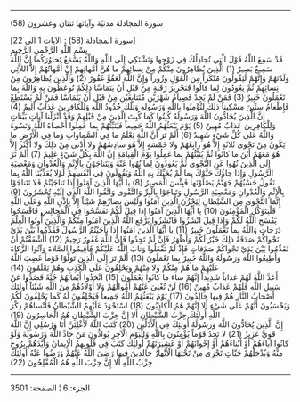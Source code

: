------------------------------------------------------------------------

(58) سورة المجادلة مدنيّة وآياتها ثنتان وعشرون  
  
\[سورة المجادلة (58) : الآيات 1 الى 22\]  
بِسْمِ اللَّهِ الرَّحْمنِ الرَّحِيمِ  
قَدْ سَمِعَ اللَّهُ قَوْلَ الَّتِي تُجادِلُكَ فِي زَوْجِها وَتَشْتَكِي إِلَى اللَّهِ وَاللَّهُ يَسْمَعُ تَحاوُرَكُما
إِنَّ اللَّهَ سَمِيعٌ بَصِيرٌ (1) الَّذِينَ يُظاهِرُونَ مِنْكُمْ مِنْ نِسائِهِمْ ما هُنَّ أُمَّهاتِهِمْ إِنْ
أُمَّهاتُهُمْ إِلاَّ اللاَّئِي وَلَدْنَهُمْ وَإِنَّهُمْ لَيَقُولُونَ مُنْكَراً مِنَ الْقَوْلِ وَزُوراً وَإِنَّ اللَّهَ
لَعَفُوٌّ غَفُورٌ (2) وَالَّذِينَ يُظاهِرُونَ مِنْ نِسائِهِمْ ثُمَّ يَعُودُونَ لِما قالُوا فَتَحْرِيرُ رَقَبَةٍ
مِنْ قَبْلِ أَنْ يَتَمَاسَّا ذلِكُمْ تُوعَظُونَ بِهِ وَاللَّهُ بِما تَعْمَلُونَ خَبِيرٌ (3) فَمَنْ لَمْ يَجِدْ
فَصِيامُ شَهْرَيْنِ مُتَتابِعَيْنِ مِنْ قَبْلِ أَنْ يَتَمَاسَّا فَمَنْ لَمْ يَسْتَطِعْ فَإِطْعامُ سِتِّينَ مِسْكِيناً
ذلِكَ لِتُؤْمِنُوا بِاللَّهِ وَرَسُولِهِ وَتِلْكَ حُدُودُ اللَّهِ وَلِلْكافِرِينَ عَذابٌ أَلِيمٌ (4)  
إِنَّ الَّذِينَ يُحَادُّونَ اللَّهَ وَرَسُولَهُ كُبِتُوا كَما كُبِتَ الَّذِينَ مِنْ قَبْلِهِمْ وَقَدْ أَنْزَلْنا آياتٍ
بَيِّناتٍ وَلِلْكافِرِينَ عَذابٌ مُهِينٌ (5) يَوْمَ يَبْعَثُهُمُ اللَّهُ جَمِيعاً فَيُنَبِّئُهُمْ بِما عَمِلُوا
أَحْصاهُ اللَّهُ وَنَسُوهُ وَاللَّهُ عَلى كُلِّ شَيْءٍ شَهِيدٌ (6) أَلَمْ تَرَ أَنَّ اللَّهَ يَعْلَمُ ما فِي
السَّماواتِ وَما فِي الْأَرْضِ ما يَكُونُ مِنْ نَجْوى ثَلاثَةٍ إِلاَّ هُوَ رابِعُهُمْ وَلا خَمْسَةٍ إِلاَّ
هُوَ سادِسُهُمْ وَلا أَدْنى مِنْ ذلِكَ وَلا أَكْثَرَ إِلاَّ هُوَ مَعَهُمْ أَيْنَ ما كانُوا ثُمَّ يُنَبِّئُهُمْ
بِما عَمِلُوا يَوْمَ الْقِيامَةِ إِنَّ اللَّهَ بِكُلِّ شَيْءٍ عَلِيمٌ (7) أَلَمْ تَرَ إِلَى الَّذِينَ نُهُوا عَنِ
النَّجْوى ثُمَّ يَعُودُونَ لِما نُهُوا عَنْهُ وَيَتَناجَوْنَ بِالْإِثْمِ وَالْعُدْوانِ وَمَعْصِيَةِ الرَّسُولِ
وَإِذا جاؤُكَ حَيَّوْكَ بِما لَمْ يُحَيِّكَ بِهِ اللَّهُ وَيَقُولُونَ فِي أَنْفُسِهِمْ لَوْلا يُعَذِّبُنَا اللَّهُ
بِما نَقُولُ حَسْبُهُمْ جَهَنَّمُ يَصْلَوْنَها فَبِئْسَ الْمَصِيرُ (8) يا أَيُّهَا الَّذِينَ آمَنُوا إِذا
تَناجَيْتُمْ فَلا تَتَناجَوْا بِالْإِثْمِ وَالْعُدْوانِ وَمَعْصِيَةِ الرَّسُولِ وَتَناجَوْا بِالْبِرِّ وَالتَّقْوى
وَاتَّقُوا اللَّهَ الَّذِي إِلَيْهِ تُحْشَرُونَ (9)  
إِنَّمَا النَّجْوى مِنَ الشَّيْطانِ لِيَحْزُنَ الَّذِينَ آمَنُوا وَلَيْسَ بِضارِّهِمْ شَيْئاً إِلاَّ بِإِذْنِ اللَّهِ
وَعَلَى اللَّهِ فَلْيَتَوَكَّلِ الْمُؤْمِنُونَ (10) يا أَيُّهَا الَّذِينَ آمَنُوا إِذا قِيلَ لَكُمْ تَفَسَّحُوا
فِي الْمَجالِسِ فَافْسَحُوا يَفْسَحِ اللَّهُ لَكُمْ وَإِذا قِيلَ انْشُزُوا فَانْشُزُوا يَرْفَعِ اللَّهُ الَّذِينَ
آمَنُوا مِنْكُمْ وَالَّذِينَ أُوتُوا الْعِلْمَ دَرَجاتٍ وَاللَّهُ بِما تَعْمَلُونَ خَبِيرٌ (11) يا أَيُّهَا
الَّذِينَ آمَنُوا إِذا ناجَيْتُمُ الرَّسُولَ فَقَدِّمُوا بَيْنَ يَدَيْ نَجْواكُمْ صَدَقَةً ذلِكَ خَيْرٌ لَكُمْ
وَأَطْهَرُ فَإِنْ لَمْ تَجِدُوا فَإِنَّ اللَّهَ غَفُورٌ رَحِيمٌ (12) أَأَشْفَقْتُمْ أَنْ تُقَدِّمُوا بَيْنَ يَدَيْ
نَجْواكُمْ صَدَقاتٍ فَإِذْ لَمْ تَفْعَلُوا وَتابَ اللَّهُ عَلَيْكُمْ فَأَقِيمُوا الصَّلاةَ وَآتُوا الزَّكاةَ
وَأَطِيعُوا اللَّهَ وَرَسُولَهُ وَاللَّهُ خَبِيرٌ بِما تَعْمَلُونَ (13) أَلَمْ تَرَ إِلَى الَّذِينَ تَوَلَّوْا
قَوْماً غَضِبَ اللَّهُ عَلَيْهِمْ ما هُمْ مِنْكُمْ وَلا مِنْهُمْ وَيَحْلِفُونَ عَلَى الْكَذِبِ وَهُمْ يَعْلَمُونَ
(14)  
أَعَدَّ اللَّهُ لَهُمْ عَذاباً شَدِيداً إِنَّهُمْ ساءَ ما كانُوا يَعْمَلُونَ (15) اتَّخَذُوا أَيْمانَهُمْ
جُنَّةً فَصَدُّوا عَنْ سَبِيلِ اللَّهِ فَلَهُمْ عَذابٌ مُهِينٌ (16) لَنْ تُغْنِيَ عَنْهُمْ أَمْوالُهُمْ وَلا
أَوْلادُهُمْ مِنَ اللَّهِ شَيْئاً أُولئِكَ أَصْحابُ النَّارِ هُمْ فِيها خالِدُونَ (17) يَوْمَ يَبْعَثُهُمُ
اللَّهُ جَمِيعاً فَيَحْلِفُونَ لَهُ كَما يَحْلِفُونَ لَكُمْ وَيَحْسَبُونَ أَنَّهُمْ عَلى شَيْءٍ أَلا إِنَّهُمْ هُمُ
الْكاذِبُونَ (18) اسْتَحْوَذَ عَلَيْهِمُ الشَّيْطانُ فَأَنْساهُمْ ذِكْرَ اللَّهِ أُولئِكَ حِزْبُ الشَّيْطانِ
أَلا إِنَّ حِزْبَ الشَّيْطانِ هُمُ الْخاسِرُونَ (19)  
إِنَّ الَّذِينَ يُحَادُّونَ اللَّهَ وَرَسُولَهُ أُولئِكَ فِي الْأَذَلِّينَ (20) كَتَبَ اللَّهُ لَأَغْلِبَنَّ أَنَا
وَرُسُلِي إِنَّ اللَّهَ قَوِيٌّ عَزِيزٌ (21) لا تَجِدُ قَوْماً يُؤْمِنُونَ بِاللَّهِ وَالْيَوْمِ الْآخِرِ يُوادُّونَ
مَنْ حَادَّ اللَّهَ وَرَسُولَهُ وَلَوْ كانُوا آباءَهُمْ أَوْ أَبْناءَهُمْ أَوْ إِخْوانَهُمْ أَوْ عَشِيرَتَهُمْ
أُولئِكَ كَتَبَ فِي قُلُوبِهِمُ الْإِيمانَ وَأَيَّدَهُمْ بِرُوحٍ مِنْهُ وَيُدْخِلُهُمْ جَنَّاتٍ تَجْرِي مِنْ تَحْتِهَا
الْأَنْهارُ خالِدِينَ فِيها رَضِيَ اللَّهُ عَنْهُمْ وَرَضُوا عَنْهُ أُولئِكَ حِزْبُ اللَّهِ أَلا إِنَّ حِزْبَ
اللَّهِ هُمُ الْمُفْلِحُونَ (22)

------------------------------------------------------------------------

الجزء: 6 ¦ الصفحة: 3501
